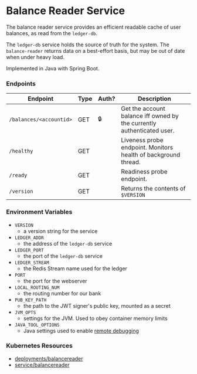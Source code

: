 # Balance Reader Service

The balance reader service provides an efficient readable cache of user balances, as read from the `ledger-db`.

The `ledger-db` service holds the source of truth for the system. The `balance-reader` returns data on a
best-effort basis, but may be out of date when under heavy load.

Implemented in Java with Spring Boot.

### Endpoints

| Endpoint                | Type  | Auth? | Description                                                             |
| ----------------------- | ----- | ----- | ----------------------------------------------------------------------- |
| `/balances/<accountid>` | GET   | 🔒    |  Get the account balance iff owned by the currently authenticated user. |
| `/healthy`              | GET   |       |  Liveness probe endpoint. Monitors health of background thread.         |
| `/ready`                | GET   |       |  Readiness probe endpoint.                                              |
| `/version`              | GET   |       |  Returns the contents of `$VERSION`                                     |

### Environment Variables

- `VERSION`
  - a version string for the service
- `LEDGER_ADDR`
  - the address of the `ledger-db` service
- `LEDGER_PORT`
  - the port of the `ledger-db` service
- `LEDGER_STREAM`
  - the Redis Stream name used for the ledger
- `PORT`
  - the port for the webserver
- `LOCAL_ROUTING_NUM`
  - the routing number for our bank
- `PUB_KEY_PATH`
  - the path to the JWT signer's public key, mounted as a secret
- `JVM_OPTS`
  - settings for the JVM. Used to obey container memory limits
- `JAVA_TOOL_OPTIONS`
  - Java settings used to enable [remote debugging](https://cloud.google.com/code/docs/vscode/debug)

### Kubernetes Resources

- [deployments/balancereader](/kubernetes-manifests/balance-reader.yaml)
- [service/balancereader](/kubernetes-manifests/balance-reader.yaml)
